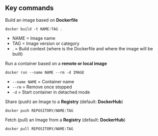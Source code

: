 ## Key commands

Build an image based on **Dockerfile**

`docker build -t NAME:TAG .`

- NAME = Image name
- TAG = Image version or category
- . = Build context (where is the Dockerfile and where the image will be built)

Run a container based on a **remote or local image**

`docker run --name NAME --rm -d IMAGE`

- `--name NAME` = Container name
- `--rm` = Remove once stopped
- `-d` = Start container in detached mode

Share (push) an Image to a **Registry** (default: **DockerHub**)

`docker push REPOSITORY/NAME:TAG`

Fetch (pull) an Image from a **Registry** (default: **DockerHub**)

`docker pull REPOSITORY/NAME:TAG`

